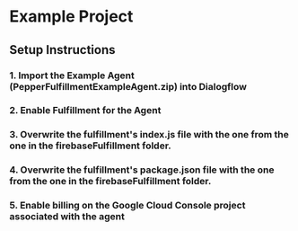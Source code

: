 # Example Project

## Setup Instructions

### 1. Import the Example Agent (PepperFulfillmentExampleAgent.zip) into Dialogflow

### 2. Enable Fulfillment for the Agent

### 3. Overwrite the fulfillment's index.js file with the one from the one in the firebaseFulfillment folder.

### 4. Overwrite the fulfillment's package.json file with the one from the one in the firebaseFulfillment folder.

### 5. Enable billing on the Google Cloud Console project associated with the agent
